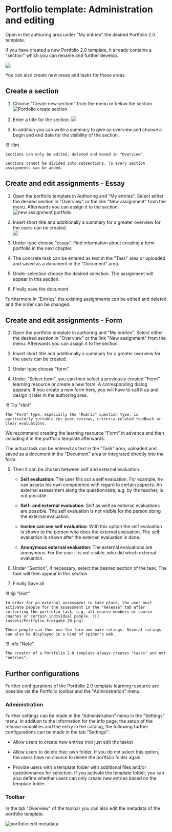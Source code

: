 #  Portfolio template: Administration and editing

Open in the authoring area under "My entries" the desired Portfolio 2.0 template.

If you have created a new Portfolio 2.0 template, it already contains a "section" which you can rename and further develop.

![](assets/Portfolio_template_edit_section20_en.png)

You can also create new areas and tasks for these areas.

## Create a section  

1.  Choose "Create new section" from the menu or below the section.
![Portfolio create section](assets/Portffolio_create_scetion_20.jpg) 
  
2. Enter a title for the section.
![](assets/portfolio_new_section.jpg)  
 
3. In addition you can write a summary to give an overview and choose a begin and end date for the visibility of the section.  
  
!!! Hint

	Sections can only be edited, deleted and moved in "Overview".  
	
	Sections cannot be divided into subsections. To every section assignments can be added.  
	

## Create and edit assignments - Essay  
 
1. Open the portfolio template in Authoring and "My entries". Select either the desired section in "Overview" or the link "New assignment" from the menu. Afterwards you can assign it to the section.
![new assignment portfolio](assets/Portffolio_new_assignment_20_en.jpg) 
  
2. Insert short title and additionally a summary for a greater overview for the users can be created.  
![](assets/portfolio_new_assigment.jpg)

3. Under type choose "essay". Find information about creating a form portfolio in the next chapter.    
  
4. The concrete task can be entered as text in the "Task" area or uploaded and saved as a document in the "Document" area. 

5. Under selection choose the desired selection. The assignment will appear in this section.  

6. Finally save the document.
 
Furthermore in "Entries" the existing assignments can be edited and deleted and the order can be changed.

## Create and edit assignments - Form
  
1. Open the portfolio template in authoring and "My entries". Select either the desired section in "Overview" or the link "New assignment" from the menu. Afterwards you can assign it to the section.
 
2. Insert short title and additionally a summary for a greater overview for the users can be created.

3. Under type choose "form".

4. Under "Select form", you can then select a previously created "Form" learning resource or create a new form. A corresponding dialog appears. If you create a new form here, you will have to call it up and design it later in the authoring area.

!!! Tip "Hint"

	The "Form" type, especially the "Rubric" question type, is particularly suitable for peer reviews, criteria-related feedback or clear evaluations.

We recommend creating the learning resource "Form" in advance and then including it in the portfolio template afterwards.    

The actual task can be entered as text in the "Task" area, uploaded and saved as a document in the "Document" area or integrated directly into the form.

5. Then it can be chosen between self and external evaluation.

	* **Self evaluation**: The user fills out a self evaluation. For example, he can assess his own competence with regard to certain aspects. An external assessment along the questionnaire, e.g. by the teacher, is not possible.

	* **Self- and external evaluation**: Self as well as external evaluations are possible. The self evaluation is not visible for the person doing the external evaluation.

	* **Invitee can see self evaluation**: With this option the self evaluation is shown to the person who does the external evaluation. The self evaluation is shown after the external evaluation is done.

	* **Anonymous external evaluation**: The external evaluations are anonymous. For the user it is not visible, who did which external evaluation.  
  
6. Under "Section", if necessary, select the desired section of the task. The task will then appear in this section.  

7. Finally Save all.  

!!! tip "Hint"

	In order for an external assessment to take place, the user must activate people for the assessment in the "Release" tab after collecting the portfolio task, e.g. all course members or course coaches or certain individual people. ![](assets/Portfolio_Freigabe_20.png)

	These people can then use the form and make ratings. Several ratings can also be displayed in a kind of spider's web.

!!! info "Note"

	The creator of a Portfolio 2.0 template always creates "tasks" and not "entries".

## Further configurations

Further configurations of the Portfolio 2.0 template learning resource are possible via the Portfolio toolbar and the "Administration" menu.

### Administration

Further settings can be made in the "Administration" menu in the "Settings" menu. In addition to the information for the info page, the setup of the release modalities and the entry in the catalog, the following further configurations can be made in the tab "Settings":

  * Allow users to create new entries (not just edit the tasks)
  
  * Allow users to delete their own folder. If you do not select this option, the users have no chance to delete the portfolio folder again.
  
  * Provide users with a template folder with additional files and/or questionnaires for selection. If you activate the template folder, you can also define whether users can only create new entries based on the template folder.

### Toolbar

In the tab "Overview" of the toolbar you can also edit the metadata of the portfolio template.

![portfolio edit metadata](assets/portfolio_metadata_20_en.jpg)

